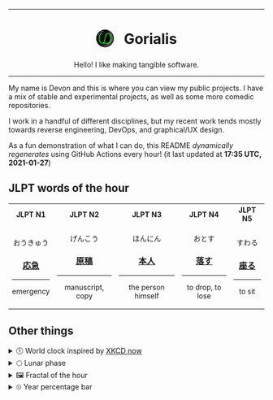 ***

<h1 align="center">
<sub>
    <img src="readme/resources/avatar.png" height="36">
</sub>
&nbsp;
Gorialis
</h1>
<p align="center">
Hello! I like making tangible software.
</p>

***

My name is Devon and this is where you can view my public projects. I have a mix of stable and experimental projects, as well as some more comedic repositories.

I work in a handful of different disciplines, but my recent work tends mostly towards reverse engineering, DevOps, and graphical/UX design.

As a fun demonstration of what I can do, this README *dynamically regenerates* using GitHub Actions every hour! (it last updated at **17:35 UTC, 2021-01-27**)

<h2>JLPT words of the hour</h2>
<table>
    <tr>
        <th>JLPT N1</th>
        <th>JLPT N2</th>
        <th>JLPT N3</th>
        <th>JLPT N4</th>
        <th>JLPT N5</th>
    </tr>
    <tr>
        <td>
            <p align="center">おうきゅう</p>
            <h3 align="center"><b><a href="https://jisho.org/search/%E5%BF%9C%E6%80%A5">応急</a></b></h3>
            <hr>
            <p align="center">emergency</p>
        </td>
        <td>
            <p align="center">げんこう</p>
            <h3 align="center"><b><a href="https://jisho.org/search/%E5%8E%9F%E7%A8%BF">原稿</a></b></h3>
            <hr>
            <p align="center">manuscript,<wbr> copy</p>
        </td>
        <td>
            <p align="center">ほんにん</p>
            <h3 align="center"><b><a href="https://jisho.org/search/%E6%9C%AC%E4%BA%BA">本人</a></b></h3>
            <hr>
            <p align="center">the person himself</p>
        </td>
        <td>
            <p align="center">おとす</p>
            <h3 align="center"><b><a href="https://jisho.org/search/%E8%90%BD%E3%81%99">落す</a></b></h3>
            <hr>
            <p align="center">to drop,<wbr> to lose</p>
        </td>
        <td>
            <p align="center">すわる</p>
            <h3 align="center"><b><a href="https://jisho.org/search/%E5%BA%A7%E3%82%8B">座る</a></b></h3>
            <hr>
            <p align="center">to sit</p>
        </td>
    </tr>
</table>

<h2>Other things</h2>
<details>
<summary>🕔  World clock inspired by <a href="https://xkcd.com/now">XKCD now</a></summary>

> <img src="generated/now.png" width="512">

</details>
<details>
<summary>🌕 Lunar phase</summary>

The moon is approximately 51.22% through its phase (Full Moon).

</details>
<details>
<summary>&#x1f5bc; Fractal of the hour</summary>

> <img src="generated/fractal.png" width="512">

</details>
<details>
<summary>&#x23f2; Year percentage bar</summary>
<pre><code>2021 [█▁▁▁▁▁▁▁▁▁▁▁▁▁▁▁▁▁▁▁] 7.32%</code></pre>
</details>
